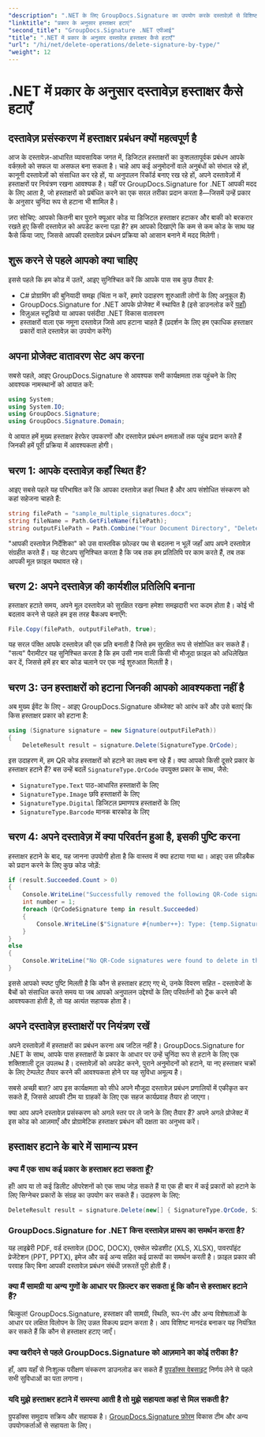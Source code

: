 ```yaml
---
"description": ".NET के लिए GroupDocs.Signature का उपयोग करके दस्तावेज़ों से विशिष्ट हस्ताक्षर प्रकारों को आसानी से हटाने का तरीका जानें। बस कुछ ही मिनटों में हस्ताक्षर प्रबंधन में महारत हासिल करें!"
"linktitle": "प्रकार के अनुसार हस्ताक्षर हटाएं"
"second_title": "GroupDocs.Signature .NET एपीआई"
"title": ".NET में प्रकार के अनुसार दस्तावेज़ हस्ताक्षर कैसे हटाएँ"
"url": "/hi/net/delete-operations/delete-signature-by-type/"
"weight": 12
---
```


# .NET में प्रकार के अनुसार दस्तावेज़ हस्ताक्षर कैसे हटाएँ

## दस्तावेज़ प्रसंस्करण में हस्ताक्षर प्रबंधन क्यों महत्वपूर्ण है

आज के दस्तावेज़-आधारित व्यावसायिक जगत में, डिजिटल हस्ताक्षरों का कुशलतापूर्वक प्रबंधन आपके वर्कफ़्लो को सफल या असफल बना सकता है। चाहे आप कई अनुमोदनों वाले अनुबंधों को संभाल रहे हों, कानूनी दस्तावेज़ों को संसाधित कर रहे हों, या अनुपालन रिकॉर्ड बनाए रख रहे हों, अपने दस्तावेज़ों में हस्ताक्षरों पर नियंत्रण रखना आवश्यक है। यहीं पर GroupDocs.Signature for .NET आपकी मदद के लिए आता है, जो हस्ताक्षरों को प्रबंधित करने का एक सरल तरीका प्रदान करता है—जिसमें उन्हें प्रकार के अनुसार चुनिंदा रूप से हटाना भी शामिल है।

ज़रा सोचिए: आपको कितनी बार पुराने क्यूआर कोड या डिजिटल हस्ताक्षर हटाकर और बाकी को बरकरार रखते हुए किसी दस्तावेज़ को अपडेट करना पड़ा है? हम आपको दिखाएंगे कि कम से कम कोड के साथ यह कैसे किया जाए, जिससे आपकी दस्तावेज़ प्रबंधन प्रक्रिया को आसान बनाने में मदद मिलेगी।

## शुरू करने से पहले आपको क्या चाहिए

इससे पहले कि हम कोड में उतरें, आइए सुनिश्चित करें कि आपके पास सब कुछ तैयार है:

- C# प्रोग्रामिंग की बुनियादी समझ (चिंता न करें, हमारे उदाहरण शुरुआती लोगों के लिए अनुकूल हैं)
- GroupDocs.Signature for .NET आपके प्रोजेक्ट में स्थापित है (इसे डाउनलोड करें [यहाँ](https://releases.groupdocs.com/signature/net/))
- विज़ुअल स्टूडियो या आपका पसंदीदा .NET विकास वातावरण
- हस्ताक्षरों वाला एक नमूना दस्तावेज़ जिसे आप हटाना चाहते हैं (प्रदर्शन के लिए हम एकाधिक हस्ताक्षर प्रकारों वाले दस्तावेज़ का उपयोग करेंगे)

## अपना प्रोजेक्ट वातावरण सेट अप करना

सबसे पहले, आइए GroupDocs.Signature से आवश्यक सभी कार्यक्षमता तक पहुंचने के लिए आवश्यक नामस्थानों को आयात करें:

```csharp
using System;
using System.IO;
using GroupDocs.Signature;
using GroupDocs.Signature.Domain;
```

ये आयात हमें मुख्य हस्ताक्षर हेरफेर उपकरणों और दस्तावेज़ प्रबंधन क्षमताओं तक पहुंच प्रदान करते हैं जिनकी हमें पूरी प्रक्रिया में आवश्यकता होगी।

## चरण 1: आपके दस्तावेज़ कहाँ स्थित हैं?

आइए सबसे पहले यह परिभाषित करें कि आपका दस्तावेज़ कहां स्थित है और आप संशोधित संस्करण को कहां सहेजना चाहते हैं:

```csharp
string filePath = "sample_multiple_signatures.docx";
string fileName = Path.GetFileName(filePath);
string outputFilePath = Path.Combine("Your Document Directory", "DeleteBySignatureType", fileName);
```

"आपकी दस्तावेज़ निर्देशिका" को उस वास्तविक फ़ोल्डर पथ से बदलना न भूलें जहाँ आप अपने दस्तावेज़ संग्रहीत करते हैं। यह सेटअप सुनिश्चित करता है कि जब तक हम प्रतिलिपि पर काम करते हैं, तब तक आपकी मूल फ़ाइल यथावत रहे।

## चरण 2: अपने दस्तावेज़ की कार्यशील प्रतिलिपि बनाना

हस्ताक्षर हटाते समय, अपने मूल दस्तावेज़ को सुरक्षित रखना हमेशा समझदारी भरा कदम होता है। कोई भी बदलाव करने से पहले हम इस तरह बैकअप बनाएँगे:

```csharp
File.Copy(filePath, outputFilePath, true);
```

यह सरल पंक्ति आपके दस्तावेज़ की एक प्रति बनाती है जिसे हम सुरक्षित रूप से संशोधित कर सकते हैं। "सत्य" पैरामीटर यह सुनिश्चित करता है कि हम उसी नाम वाली किसी भी मौजूदा फ़ाइल को अधिलेखित कर दें, जिससे हमें हर बार कोड चलाने पर एक नई शुरुआत मिलती है।

## चरण 3: उन हस्ताक्षरों को हटाना जिनकी आपको आवश्यकता नहीं है

अब मुख्य ईवेंट के लिए - आइए GroupDocs.Signature ऑब्जेक्ट को आरंभ करें और उसे बताएं कि किस हस्ताक्षर प्रकार को हटाना है:

```csharp
using (Signature signature = new Signature(outputFilePath))
{
    DeleteResult result = signature.Delete(SignatureType.QrCode);
```

इस उदाहरण में, हम QR कोड हस्ताक्षरों को हटाने का लक्ष्य बना रहे हैं। क्या आपको किसी दूसरे प्रकार के हस्ताक्षर हटाने हैं? बस उन्हें बदलें `SignatureType.QrCode` उपयुक्त प्रकार के साथ, जैसे:
- `SignatureType.Text` पाठ-आधारित हस्ताक्षरों के लिए
- `SignatureType.Image` छवि हस्ताक्षरों के लिए
- `SignatureType.Digital` डिजिटल प्रमाणपत्र हस्ताक्षरों के लिए
- `SignatureType.Barcode` मानक बारकोड के लिए

## चरण 4: अपने दस्तावेज़ में क्या परिवर्तन हुआ है, इसकी पुष्टि करना

हस्ताक्षर हटाने के बाद, यह जानना उपयोगी होता है कि वास्तव में क्या हटाया गया था। आइए उस फ़ीडबैक को प्रदान करने के लिए कुछ कोड जोड़ें:

```csharp
if (result.Succeeded.Count > 0)
{
    Console.WriteLine("Successfully removed the following QR-Code signatures:");
    int number = 1;
    foreach (QrCodeSignature temp in result.Succeeded)
    {
        Console.WriteLine($"Signature #{number++}: Type: {temp.SignatureType} Id:{temp.SignatureId}, Text: {temp.Text}");
    }
}
else
{
    Console.WriteLine("No QR-Code signatures were found to delete in this document.");
}
```

इससे आपको स्पष्ट पुष्टि मिलती है कि कौन से हस्ताक्षर हटाए गए थे, उनके विवरण सहित - दस्तावेजों के बैचों को संसाधित करते समय या जब आपको अनुपालन उद्देश्यों के लिए परिवर्तनों को ट्रैक करने की आवश्यकता होती है, तो यह अत्यंत सहायक होता है।

## अपने दस्तावेज़ हस्ताक्षरों पर नियंत्रण रखें

अपने दस्तावेज़ों में हस्ताक्षरों का प्रबंधन करना अब जटिल नहीं है। GroupDocs.Signature for .NET के साथ, आपके पास हस्ताक्षरों के प्रकार के आधार पर उन्हें चुनिंदा रूप से हटाने के लिए एक शक्तिशाली टूल उपलब्ध है। दस्तावेज़ों को अपडेट करने, पुराने अनुमोदनों को हटाने, या नए हस्ताक्षर चक्रों के लिए टेम्पलेट तैयार करने की आवश्यकता होने पर यह सुविधा अमूल्य है।

सबसे अच्छी बात? आप इस कार्यक्षमता को सीधे अपने मौजूदा दस्तावेज़ प्रबंधन प्रणालियों में एकीकृत कर सकते हैं, जिससे आपकी टीम या ग्राहकों के लिए एक सहज कार्यप्रवाह तैयार हो जाएगा।

क्या आप अपने दस्तावेज़ प्रसंस्करण को अगले स्तर पर ले जाने के लिए तैयार हैं? अपने अगले प्रोजेक्ट में इस कोड को आज़माएँ और प्रोग्रामेटिक हस्ताक्षर प्रबंधन की दक्षता का अनुभव करें।

## हस्ताक्षर हटाने के बारे में सामान्य प्रश्न

### क्या मैं एक साथ कई प्रकार के हस्ताक्षर हटा सकता हूँ?
हाँ! आप या तो कई डिलीट ऑपरेशनों को एक साथ जोड़ सकते हैं या एक ही बार में कई प्रकारों को हटाने के लिए सिग्नेचर प्रकारों के संग्रह का उपयोग कर सकते हैं। उदाहरण के लिए:
```csharp
DeleteResult result = signature.Delete(new[] { SignatureType.QrCode, SignatureType.Barcode });
```

### GroupDocs.Signature for .NET किस दस्तावेज़ प्रारूप का समर्थन करता है?
यह लाइब्रेरी PDF, वर्ड दस्तावेज़ (DOC, DOCX), एक्सेल स्प्रेडशीट (XLS, XLSX), पावरपॉइंट प्रेजेंटेशन (PPT, PPTX), इमेज और कई अन्य सहित कई प्रारूपों का समर्थन करती है। फ़ाइल प्रकार की परवाह किए बिना आपकी दस्तावेज़ प्रबंधन संबंधी ज़रूरतें पूरी होती हैं।

### क्या मैं सामग्री या अन्य गुणों के आधार पर फ़िल्टर कर सकता हूं कि कौन से हस्ताक्षर हटाने हैं?
बिल्कुल! GroupDocs.Signature, हस्ताक्षर की सामग्री, स्थिति, रूप-रंग और अन्य विशेषताओं के आधार पर लक्षित विलोपन के लिए उन्नत विकल्प प्रदान करता है। आप विशिष्ट मानदंड बनाकर यह नियंत्रित कर सकते हैं कि कौन से हस्ताक्षर हटाए जाएँ।

### क्या खरीदने से पहले GroupDocs.Signature को आज़माने का कोई तरीका है?
हाँ, आप यहाँ से निःशुल्क परीक्षण संस्करण डाउनलोड कर सकते हैं [ग्रुपडॉक्स वेबसाइट](https://releases.groupdocs.com/) निर्णय लेने से पहले सभी सुविधाओं का पता लगाना।

### यदि मुझे हस्ताक्षर हटाने में समस्या आती है तो मुझे सहायता कहां से मिल सकती है?
ग्रुपडॉक्स समुदाय सक्रिय और सहायक है। [GroupDocs.Signature फ़ोरम](https://forum.groupdocs.com/c/signature/13) विकास टीम और अन्य उपयोगकर्ताओं से सहायता के लिए।